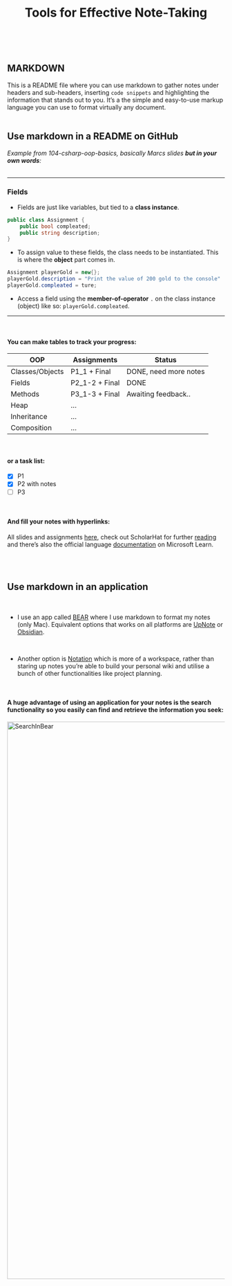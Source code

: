 <h1 align="center">Tools for Effective Note-Taking</h1>
<br/><br/><br/>

## MARKDOWN
This is a README file where you can use markdown to gather notes under headers and sub-headers, inserting `code snippets` and highlighting the information that stands out to you. It’s a the simple and easy-to-use markup language you can use to format virtually any document.
<br/><br/>

## Use markdown in a README on GitHub
*Example from 104-csharp-oop-basics, basically Marcs slides **but in your own words**:*
<br/><br/>
_______

### Fields

- Fields are just like variables, but tied to a **class instance**.

```cs
public class Assignment {
    public bool compleated;
    public string description;
}
```

- To assign value to these fields, the class needs to be instantiated. This is where the **object** part comes in.

```cs
Assignment playerGold = new{};
playerGold.description = "Print the value of 200 gold to the console"
playerGold.compleated = ture;
```

- Access a field using the **member-of-operator** `.` on the class instance (object) like so:  `playerGold.compleated`.

_______
<br/>

#### You can make tables to track your progress:
| OOP             | Assignments    | Status                |
|-----------------|----------------|-----------------------|
| Classes/Objects | P1_1 + Final   | DONE, need more notes |
| Fields          | P2_1-2 + Final | DONE                  |
| Methods         | P3_1-3 + Final | Awaiting feedback..   |
| Heap            | …              |                       |
| Inheritance     | …              |                       |
| Composition     | …              |                       |

<br/>

#### or a task list:

- [x] P1 
- [x] P2 with notes
- [ ] P3 

<br/>


#### And fill your notes with hyperlinks:

All slides and assignments [here](https://github.com/marczaku/104-csharp-oop-basics/tree/main), check out ScholarHat for further [reading](https://www.scholarhat.com/tutorial/csharp/csharp12-developer-roadmap) and there’s also the official language [documentation](https://learn.microsoft.com/en-us/dotnet/csharp/fundamentals/object-oriented/) on Microsoft Learn.

<br/><br/>

## Use markdown in an application
<br/>

- I use an app called [BEAR](https://bear.app) where I use markdown to format my notes (only Mac). Equivalent options that works on all platforms are [UpNote](https://getupnote.com) or [Obsidian](https://obsidian.md).
<br/>

- Another option is [Notation](https://www.notion.so) which is more of a workspace, rather than staring up notes you’re able to build your personal wiki and utilise a bunch of other functionalities like project planning.
<br/>

#### A huge advantage of using an application for your notes is the **search functionality** so you easily can find and retrieve the information you seek:
<img width="1288" alt="SearchInBear" src="https://github.com/user-attachments/assets/a9cce5eb-ef40-43ba-9083-7099086ebfe3">







